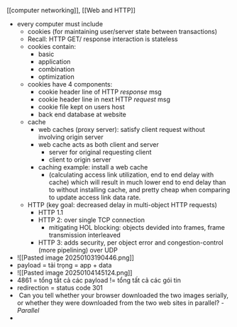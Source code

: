 [[computer networking]], [[Web and HTTP]]

- every computer must include
	- cookies (for maintaining user/server state between transactions) 
	- Recall: HTTP GET/ response interaction is stateless
	- cookies contain:
		- basic
		- application
		- combination
		- optimization
	- cookies have 4 components:
		- cookie header line of HTTP *response* msg
		- cookie header line in next HTTP *request* msg
		- cookie file kept on users host 
		- back end database at website
	- cache 
		- web caches (proxy server): satisfy client request without involving origin server
		- web cache acts as both client and server 
			- server for original requesting client
			- client to origin server
		- caching example: install a web cache
			- (calculating access link utilization, end to end delay with cache) which will result in much lower end to end delay than to without installing cache, and pretty cheap when comparing to update access link data rate.
	- HTTP (key goal: decreased delay in multi-object HTTP requests)
		- HTTP 1.1
		- HTTP 2: over single TCP connection
			- mitigating HOL blocking: objects devided into frames, frame transmission interleaved
		- HTTP 3: adds security, per object error and congestion-control (more pipelining) over UDP
- ![[Pasted image 20250103190446.png]]
- payload = tải trọng = app + data 
- ![[Pasted image 20250104145124.png]]
- 4861 = tổng tất cả các payload $!=$ tổng tất cả các gói tin
- redirection = status code 301
-  Can you tell whether your browser downloaded the two images serially, or whether they were downloaded from the two web sites in parallel? - *Parallel* 
- 